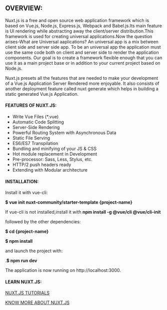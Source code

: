 ## OVERVIEW:

Nuxt.js is a free and open source web application framework which is based on Vue.js, Node.js, Express.js, Webpack and Babel.js.Its main feature is UI rendering while abstracting away the client/server distribution.This framework is used for creating universal applications.Now the question arises-What are Universal aaplications? An universal app is a mix between client side and server side app. To be an universal app the application must use the same code both on client and server side to render the application components.
Our goal is to create a framework flexible enough that you can use it as a main project base or in addition to your current project based on Node.js.

Nuxt.js presets all the features that are needed to make your development of a Vue.js Application Server Rendered more enjoyable. It also consists of another deployment feature called nuxt generate which helps in building a static generated Vue.js Application.

#### FEATURES OF NUXT.JS:
- Write Vue Files (*.vue)
- Automatic Code Splitting
- Server-Side Rendering
- Powerful Routing System with Asynchronous Data
- Static File Serving
- ES6/ES7 Transpilation
- Bundling and minifying of your JS & CSS
- Hot module replacement in Development
- Pre-processor: Sass, Less, Stylus, etc.
- HTTP/2 push headers ready
- Extending with Modular architecture

#### INSTALLATION:
Install it with vue-cli:

**$ vue init nuxt-community/starter-template {project-name}**

If vue-cli is not installed,install it with **npm install -g @vue/cli @vue/cli-init**

followed by the other dependencies:

**$ cd {project-name}**

**$ npm install**

and launch the project with:

.**$ npm run dev**

The application is now running on  http://localhost:3000.

#### LEARN NUXT.JS:

[NUXT.JS TUTORIALS](https://frontendmasters.com/courses/vue/introducing-nuxt-js/)

[KNOW MORE ABOUT NUXT.JS](https://scotch.io/tutorials/build-a-server-side-rendered-vue-app-with-nuxtjs)

